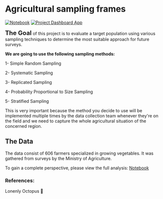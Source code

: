 # Agricultural sampling frames

[![Notebook]](https://sampling-project.streamlit.app)     [![Project Dashboard App]](https://sampling-project.streamlit.app)

[Project Dashboard App]: https://img.shields.io/badge/Project_Dashboard-37a779?style=for-the-badge

[Notebook]: https://img.shields.io/badge/Notebook-informational?style=for-the-badge



<span style ="font-size:20px;">**The Goal**</span> of this project is to evaluate a target population using various sampling techniques to determine the most suitable approach for future surveys.

**We are going to use the following sampling methods:**

1- Simple Random Sampling

2- Systematic Sampling

3- Replicated Sampling

4- Probability Proportional to Size Sampling

5- Stratified Sampling


This is very important because the method you decide to use will be implemented multiple times by the data collection team whenever they're on the field and we need to capture the whole agricultural situation of the concerned region.

## The Data

The data consist of 606 farmers specialized in growing vegetables. It was gathered from surveys by the Ministry of Agriculture.

To gain a complete perspective, please view the full analysis: [Notebook]('sas)



### References:

Lonenly Octopus :octopus:
